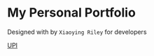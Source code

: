 # My Personal Portfolio

Designed with  by ```Xiaoying Riley``` for developers


<a href="https://bills.pe/LOORK">UPI</a>
